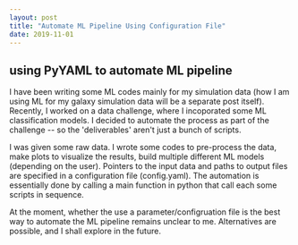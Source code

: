 ```yaml
---
layout: post
title: "Automate ML Pipeline Using Configuration File"
date: 2019-11-01
---
```


## using PyYAML to automate ML pipeline

I have been writing some ML codes mainly for my simulation data (how I am using ML for my galaxy simulation data will be a separate post itself). Recently, I worked on a data challenge, where I incoporated some ML classification models. I decided to automate the process as part of the challenge -- so the 'deliverables' aren't just a bunch of scripts. 

I was given some raw data. I wrote some codes to pre-process the data, make plots to visualize the results, build multiple different ML models (depending on the user). Pointers to the input data and paths to output files are specified in a configuration file (config.yaml). The automation is essentially done by calling a main function in python that call each some scripts in sequence. 

At the moment, whether the use a parameter/configruation file is the best way to automate the ML pipeline remains unclear to me. Alternatives are possible, and I shall explore in the future.